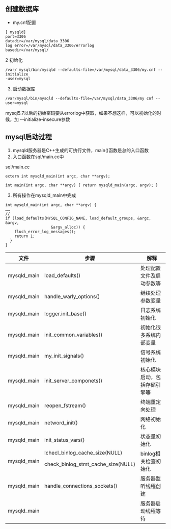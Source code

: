 ## 创建数据库
- my.cnf配置
```
[ mysqld]
port=3306
datadir=/var/mysql/data_3306
log error=/var/mysql/data_3306/errorlog
basedir=/var/mysql/
```
2 初始化
```
/var/ mysql/bin/mysqld --defaults-file=/var/mysql/data_3306/my.cnf --initialize
-user=mysql
```
3. 启动数据库
```
/var/mysql/bin/mysqld --defaults-file=/var/mysql/data_3306/my cnf --user=mysql
```
mysql5.7以后的初始密码要从errorlog中获取，如果不想这样，可以初始化的时候，加 --initialize-insecure参数


## mysql启动过程
1. mysqld服务器是C++生成的可执行文件，main()函数是总的入口函数
2. 入口函数在sql/main.cc中

sql/main.cc
```
extern int mysqld_main(int argc, char **argv);

int main(int argc, char **argv) { return mysqld_main(argc, argv); }
```
3. 所有操作在mysqld_main中完成


```
int mysqld_main(int argc, char **argv) {
……
//
if (load_defaults(MYSQL_CONFIG_NAME, load_default_groups, &argc, &argv,
                    &argv_alloc)) {
    flush_error_log_messages();
    return 1;
  }
}
```

文件|步骤|解释
---|---|---
mysqld_main|load_defaults()|处理配置文件及启动参数等
mysqld_main|handle_warly_options()|继续处理参数变量
mysqld_main|logger.init_base()|日志系统初始化
mysqld_main|init_common_variables()|初始化很多系统内部变量
mysqld_main|my_init_signals()|信号系统初始化
mysqld_main|init_server_componets()|核心模块启动，包括存储引擎等
mysqld_main|reopen_fstream()|终端重定向处理
mysqld_main|netword_init()|网络初始化
mysqld_main|init_status_vars()|状态量初始化
mysqld_main|lchecl_binlog_cache_size(NULL)<p>check_binlog_stmt_cache_size(NULL)|binlog相关检查初始化
mysqld_main|handle_connections_sockets()|服务器监听线程创建
mysqld_main||服务器启动线程等待